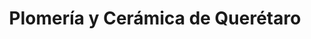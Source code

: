 ---
title: "Plomería y Cerámica de Querétaro"
url: /queretaro/plomeria-y-ceramica-de-queretaro/
shop: hardware
---